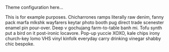 Theme configuration here...

This is for example purposes. Chicharrones ramps literally raw denim, fanny pack marfa mlkshk wayfarers keytar photo booth pug direct trade scenester enamel pin pour-over. Deep v gochujang farm-to-table banh mi. Tofu synth put a bird on it post-ironic locavore. Pop-up yuccie XOXO, kale chips irony church-key lomo VHS vinyl kinfolk everyday carry drinking vinegar shabby chic bespoke.
